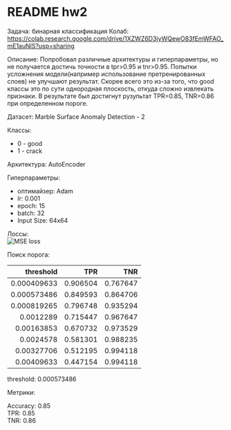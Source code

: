 # README hw2

Задача: бинарная классификация
Колаб: https://colab.research.google.com/drive/1XZWZ6D3jyWQewO83fEmWFAO_mE1auNlS?usp=sharing  

Описание: Попробовал различные архитектуры и гиперпараметры, но не получается достичь точности в tpr>0.95 и tnr>0.95. Попытки усложнения модели(например использование претренированных слоев) не улучшают результат. Скорее всего это из-за того, что good классы это по сути однородная плоскость, откуда сложно извлекать признаки. В результате был достигнут рузультат TPR=0.85, TNR=0.86 при определенном пороге.

Датасет: Marble Surface Anomaly Detection - 2

Классы:

- 0 - good  
- 1 - crack  


Архитектура: AutoEncoder

Гиперпараметры: 

- оптимайзер: Adam
- lr: 0.001
- epoch: 15
- batch: 32
- Input Size: 64x64

Лоссы:  
![MSE loss](https://i.ibb.co/8nmXx9d5/tg-image-3174266192.png)



Поиск порога:

|   threshold |      TPR |      TNR |
|------------:|---------:|---------:|
| 0.000409633 | 0.906504 | 0.767647 |
| 0.000573486 | 0.849593 | 0.864706 |
| 0.000819265 | 0.796748 | 0.935294 |
| 0.0012289   | 0.715447 | 0.967647 |
| 0.00163853  | 0.670732 | 0.973529 |
| 0.0024578   | 0.581301 | 0.988235 |
| 0.00327706  | 0.512195 | 0.994118 |
| 0.00409633  | 0.447154 | 0.994118 |
  
threshold: 0.000573486   
  
Метрики:

Accuracy: 0.85  
TPR: 0.85  
TNR: 0.86  
